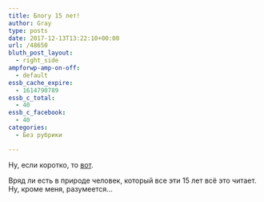 ```yaml
---
title: Блогу 15 лет!
author: Gray
type: posts
date: 2017-12-13T13:22:10+00:00
url: /48650
bluth_post_layout:
  - right_side
ampforwp-amp-on-off:
  - default
essb_cache_expire:
  - 1614790789
essb_c_total:
  - 40
essb_c_facebook:
  - 40
categories:
  - Без рубрики

---
```








Ну, если коротко, то [вот][1].

Вряд ли есть в природе человек, который все эти 15 лет всё это читает. Ну, кроме меня, разумеется…

 [1]: https://blognot.co/2226